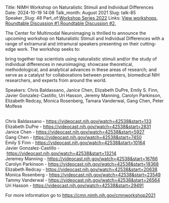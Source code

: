 Title: NIMH Workshop on Naturalistic Stimuli and Individual Differences
Date: 2024-10-19 14:08
Talk_month: August 2021
Slug: talk-85
Speaker_Slug: 48
Part_of:[Workshop Series 2022](/series)
Links: [View workshops](https://videocast.nih.gov/watch=45649), [Roundtable Discussion #1](https://videocast.nih.gov/watch=44048),[Roundtable Discussion #2](https://videocast.nih.gov/watch=44065),


The Center for Multimodal Neuroimaging is thrilled to announce the upcoming workshop on Naturalistic Stimuli and Individual Differences with a range of extramural and intramural speakers presenting on their cutting-edge work. The workshop seeks to:

bring together top scientists using naturalistic stimuli and/or the study of individual differences in neuroimaging;
showcase theoretical, methodological, and analytical advances in these areas of research; and
serve as a catalyst for collaborations between presenters, biomedical NIH researchers, and experts from around the world.

Speakers: Chris Baldassano, Janice Chen, Elizabeth DuPre, Emily S. Finn, Javier Gonzalez-Castillo, Uri Hasson, Jeremy Manning, Carolyn Parkinson, Elizabeth Redcay, Monica Rosenberg, Tamara Vanderwal, Gang Chen, Peter Molfese

<p><br>
Chris Baldassano -&nbsp;<a href="https://videocast.nih.gov/watch=42538&amp;start=133">https://videocast.nih.gov/watch=42538&amp;start=133</a><br>
Elizabeth DuPre -&nbsp;<a href="https://videocast.nih.gov/watch=42538&amp;start=2831">https://videocast.nih.gov/watch=42538&amp;start=2831</a><br>
Janice Chen -&nbsp;<a href="https://videocast.nih.gov/watch=42538&amp;start=5927">https://videocast.nih.gov/watch=42538&amp;start=5927</a><br>
Gang Chen -&nbsp;<a href="https://videocast.nih.gov/watch=42538&amp;start=7450">https://videocast.nih.gov/watch=42538&amp;start=7450</a><br>
Emily S Finn -&nbsp;<a href="https://videocast.nih.gov/watch=42538&amp;start=10164">https://videocast.nih.gov/watch=42538&amp;start=10164</a><br>
Javier Gonzalez-Castillo -&nbsp;<a href="https://videocast.nih.gov/watch=42538&amp;start=13214">https://videocast.nih.gov/watch=42538&amp;start=13214</a><br>
Jeremey Manning -&nbsp;<a href="https://videocast.nih.gov/watch=42538&amp;start=16766">https://videocast.nih.gov/watch=42538&amp;start=16766</a><br>
Carolyn Parkinson -&nbsp;<a href="https://videocast.nih.gov/watch=42538&amp;start=18368">https://videocast.nih.gov/watch=42538&amp;start=18368</a><br>
Elizabeth Redcay -&nbsp;<a href="https://videocast.nih.gov/watch=42538&amp;start=20638">https://videocast.nih.gov/watch=42538&amp;start=20638</a><br>
Monica Rosenberg -&nbsp;<a href="https://videocast.nih.gov/watch=42538&amp;start=23549">https://videocast.nih.gov/watch=42538&amp;start=23549</a><br>
Tammy Vanderwal -&nbsp;<a href="https://videocast.nih.gov/watch=42538&amp;start=26564">https://videocast.nih.gov/watch=42538&amp;start=26564</a><br>
Uri Hasson -&nbsp;<a href="https://videocast.nih.gov/watch=42538&amp;start=29491">https://videocast.nih.gov/watch=42538&amp;start=29491</a></p>

<p>For more information go to&nbsp;<a href="https://cmn.nimh.nih.gov/cmnworkshop2021">https://cmn.nimh.nih.gov/cmnworkshop2021</a></p>

